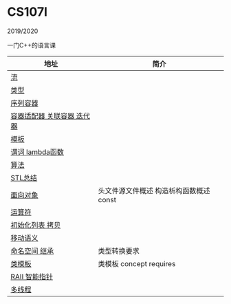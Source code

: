 # CS107l

2019/2020

一门C++的语言课 

| 地址 | 简介 |
| - | - |
| [流](Unit1.md) | |
| [类型](Unit2.md) | |
| [序列容器](Unit3.md) | |
| [容器适配器 关联容器 迭代器](Unit4.md) | |
| [模板](Unit5.md) | |
| [谓词 lambda函数](Unit6.md) | |
| [算法](Unit7.md) | |
| [STL总结](Unit8.md) | |
| [面向对象](Unit9.md) | 头文件源文件概述 构造析构函数概述 const |
| [运算符](Unit10.md) | |
| [初始化列表 拷贝](Unit11.md) | |
| [移动语义](Unit12.md) | |
| [命名空间 继承](Unit13.md) | 类型转换要求 |
| [类模板](Unit14.md) | 类模板 concept requires |
| [RAII 智能指针](Unit15.md) | |
| [多线程](Unit16.md) | |
